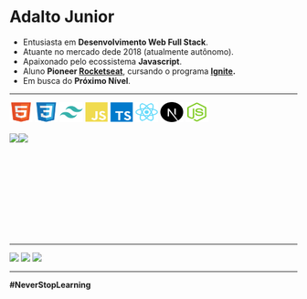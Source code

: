 <h1>Adalto Junior</h1>

<ul>
  <li>Entusiasta em <strong>Desenvolvimento Web Full Stack</strong>.</li>
  <li>Atuante no mercado dede 2018 (atualmente autônomo).</li>
  <li>Apaixonado pelo ecossistema <strong>Javascript</strong>.</li>
  <li>Aluno <strong>Pioneer <a href='https://www.rocketseat.com.br/'>Rocketseat</a></strong>, cursando o programa <strong><a href='https://www.rocketseat.com.br/ignite'>Ignite</a>.</strong></li>
  <li>Em busca do <strong>Próximo Nível</strong>.</li>
</ul>

<hr />

<div>
  <img title="HTML5" alt="HTML5" height="35" width="40" src="https://raw.githubusercontent.com/devicons/devicon/master/icons/html5/html5-original.svg" />
  <img title="CSS3" alt="CSS3" height="35" width="40" src="https://raw.githubusercontent.com/devicons/devicon/master/icons/css3/css3-original.svg" />
  <img title="Tailwindcss" alt="Tailwindcss" height="35" width="40" src="https://raw.githubusercontent.com/devicons/devicon/master/icons/tailwindcss/tailwindcss-plain.svg" />
  <img title="Javascript" alt="Javascript" height="35" width="40" src="https://raw.githubusercontent.com/devicons/devicon/master/icons/javascript/javascript-plain.svg" />
  <img title="Typescript" alt="Typescript" height="35" width="40" src="https://raw.githubusercontent.com/devicons/devicon/master/icons/typescript/typescript-plain.svg" />
  <img title="ReactJS" alt="ReactJS" height="35" width="40" src="https://raw.githubusercontent.com/devicons/devicon/master/icons/react/react-original.svg" />
  <img title="NextJS" alt="NextJS" height="35" width="40" src="https://raw.githubusercontent.com/devicons/devicon/master/icons/nextjs/nextjs-original.svg" />
  <img title="NodeJS" alt="NodeJS" height="35" width="40" src="https://raw.githubusercontent.com/devicons/devicon/master/icons/nodejs/nodejs-plain.svg" />
</div>

<br />

<div style="display: flex">
  <img height="180em" src="https://github-readme-stats.vercel.app/api?username=AdaltoJunior&show_icons=true&theme=onedark&include_all_commits=true&count_private=true"/>
  <img height="180em" src="https://github-readme-stats.vercel.app/api/top-langs/?username=AdaltoJunior&layout=compact&langs_count=3&theme=onedark"/>
</div>

<hr />

<div>
  <a href="https://www.linkedin.com/in/adalto-junior-934b0010a/" target="_blank"><img src="https://img.shields.io/badge/-LinkedIn-%230077B5?style=for-the-badge&logo=linkedin&logoColor=white" target="_blank"></a>
  <a href="https://app.rocketseat.com.br/me/adalto-junior-1566816481"><img src="https://img.shields.io/badge/-Rocketseat-8257E6?style=for-the-badge&logo=apache-rocketmq&logoColor=white" /></a>
  <a href = "mailto:mendesrochajunior@gmail.com"><img src="https://img.shields.io/badge/-Gmail-D44638?style=for-the-badge&logo=gmail&logoColor=white" target="_blank"></a>
<div>
  
 <hr />
  
  <strong>#NeverStopLearning</strong>

